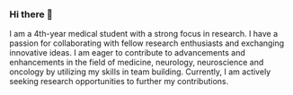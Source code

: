 ### Hi there 👋
I am a 4th-year medical student with a strong focus in research. I have a passion for collaborating with fellow research enthusiasts and exchanging innovative ideas. I am eager to contribute to advancements and enhancements in the field of medicine, neurology, neuroscience and oncology by utilizing my skills in team building. Currently, I am actively seeking research opportunities to further my contributions.
<!--
**ahmedbazil/ahmedbazil** is a ✨ _special_ ✨ repository because its `README.md` (this file) appears on your GitHub profile.

Here are some ideas to get you started:

- 🔭 I’m currently working on ...
- 🌱 I’m currently learning ...
- 👯 I’m looking to collaborate on ...
- 🤔 I’m looking for help with ...
- 💬 Ask me about ...
- 📫 How to reach me: ...
- 😄 Pronouns: ...
- ⚡ Fun fact: ...
-->
